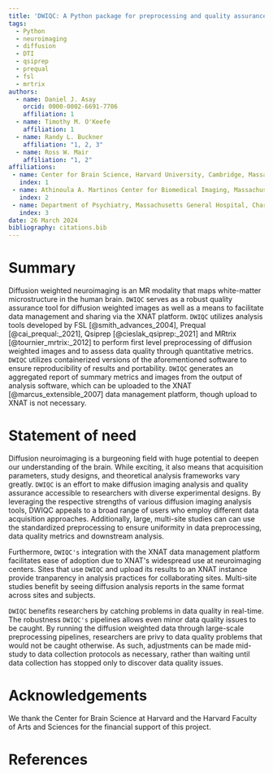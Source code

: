 ```yaml
---
title: 'DWIQC: A Python package for preprocessing and quality assurance of diffusion weighted images'
tags:
  - Python
  - neuroimaging
  - diffusion
  - DTI
  - qsiprep
  - prequal
  - fsl
  - mrtrix
authors:
  - name: Daniel J. Asay
    orcid: 0000-0002-6691-7706
    affiliation: 1
  - name: Timothy M. O'Keefe
    affiliation: 1
  - name: Randy L. Buckner
    affiliation: "1, 2, 3" 
  - name: Ross W. Mair
    affiliation: "1, 2"
affiliations:
 - name: Center for Brain Science, Harvard University, Cambridge, Massachusetts, United States
   index: 1
 - name: Athinoula A. Martinos Center for Biomedical Imaging, Massachusetts General Hospital, Charlestown, Massachusetts, United States
   index: 2
 - name: Department of Psychiatry, Massachusetts General Hospital, Charlestown, Massachusetts, United States
   index: 3
date: 26 March 2024
bibliography: citations.bib
---
```


# Summary

Diffusion weighted neuroimaging is an MR modality that maps white-matter microstructure in the human brain. `DWIQC` serves as a robust quality assurance tool for diffusion weighted images as well as a means to facilitate data management and sharing via the XNAT platform. `DWIQC` utilizes analysis tools developed by FSL [@smith_advances_2004], Prequal [@cai_prequal:_2021], Qsiprep [@cieslak_qsiprep:_2021] and MRtrix [@tournier_mrtrix:_2012] to perform first level preprocessing of diffusion weighted images and to assess data quality through quantitative metrics. `DWIQC` utilizes containerized versions of the aforementioned software to ensure reproducibility of results and portability. `DWIQC` generates an aggregated report of summary metrics and images from the output of analysis software, which can be uploaded to the XNAT [@marcus_extensible_2007] data management platform, though upload to XNAT is not necessary.


# Statement of need

Diffusion neuroimaging is a burgeoning field with huge potential to deepen our understanding of the brain. While exciting, it also means that acquisition parameters, study designs, and theoretical analysis frameworks vary greatly. `DWIQC` is an effort to make diffusion imaging analysis and quality assurance accessible to researchers with diverse experimental designs. By leveraging the respective strengths of various diffusion imaging analysis tools, DWIQC appeals to a broad range of users who employ different data acquisition approaches. Additionally, large, multi-site studies can can use the standardized preprocessing to ensure uniformity in data preprocessing, data quality metrics and downstream analysis.

Furthermore, `DWIQC's` integration with the XNAT data management platform facilitates ease of adoption due to XNAT's widespread use at neuroimaging centers. Sites that use `DWIQC` and upload its results to an XNAT instance provide tranparency in analysis practices for collaborating sites. Multi-site studies benefit by seeing diffusion analysis reports in the same format across sites and subjects.

`DWIQC` benefits researchers by catching problems in data quality in real-time. The robustness `DWIQC's` pipelines allows even minor data quality issues to be caught. By running the diffusion weighted data through large-scale preprocessing pipelines, researchers are privy to data quality problems that would not be caught otherwise. As such, adjustments can be made mid-study to data collection protocols as necessary, rather than waiting until data collection has stopped only to discover data quality issues.


# Acknowledgements

We thank the Center for Brain Science at Harvard and the Harvard Faculty of Arts and Sciences for the financial support of this project.

# References

